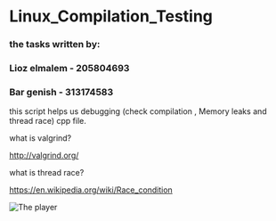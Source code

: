 # Linux_Compilation_Testing

### the tasks written by:

### Lioz elmalem - 205804693

### Bar genish - 313174583

this script helps us debugging (check compilation , Memory leaks and thread race) cpp file.

what is valgrind?

http://valgrind.org/

what is thread race?

https://en.wikipedia.org/wiki/Race_condition


![The player](https://cdn-images-1.medium.com/max/1200/0*PjHq4AuTbMjXz7Gq.jpg)
